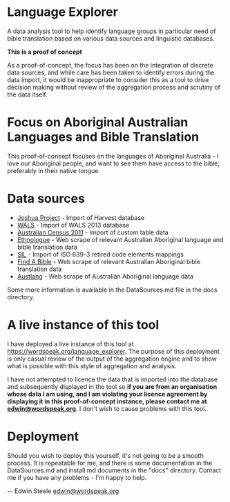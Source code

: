 # Language Explorer

A data analysis tool to help identify language groups in particular need of
bible translation based on various data sources and linguistic databases.

**This is a proof of concept**

As a proof-of-concept, the focus has been on the integration of discrete
data sources, and while care has been taken to identify errors during the
data import, it would be inappropriate to consider this as a tool to drive
decision making without review of the aggregation process and scrutiny of
the data itself.

# Focus on Aboriginal Australian Languages and Bible Translation

This proof-of-concept focuses on the languages of Aboriginal Australia - I love
our Aboriginal people, and want to see them have access to the bible, preferably
in their native tongue.

# Data sources

* [Joshua Project](http://www.joshuaproject.net) - Import of Harvest database
* [WALS](http://wals.info) - Import of WALS 2013 database
* [Australian Census 2011](http://www.abs.gov.au/websitedbs/censushome.nsf/home/census) - Import of custom table data
* [Ethnologue](http://www.ethnologue.com/) - Web scrape of relevant Australian Aboriginal language and bible translation data
* [SIL](http://www-01.sil.org/iso639-3/) - Import of ISO 639-3 retired code elements mappings
* [Find A Bible](http://findabible.net) - Web scrape of relevant Australian Aboriginal bible translation data
* [Austlang](http://austlang.aiatsis.gov.au/php/public/public_home.php) - Web scrape of Australian Aboriginal language data

Some more information is available in the DataSources.md file in the docs
directory.

# A live instance of this tool

I have deployed a live instance of this tool at <https://wordspeak.org/language_explorer>.
The purpose of this deployment is only casual review of the output of the
aggregation engine and to show what is possible with this style of aggregation and analysis.

I have not attempted to licence the data that is imported into the database and
subsequently displayed in the tool so **if you are from an organisation whose
data I am using, and I am violating your licence agreement by displaying it in
this proof-of-concept instance, please contact me at <edwin@wordspeak.org>**.
I don't wish to cause problems with this tool.

# Deployment

Should you wish to deploy this yourself, it's not going to be a smooth process.
It is repeatable for me, and there is some documentation in the DataSources.md
and install.md documents in the "docs" directory. Contact me if you have any
problems - I'm happy to help.


-- Edwin Steele <edwin@wordspeak.org>

